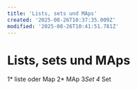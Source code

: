 ```yaml
---
title: 'Lists, sets und MAps'
created: '2025-08-26T10:37:35.009Z'
modified: '2025-08-26T10:41:51.781Z'
---
```


# Lists, sets und MAps

1* liste oder Map
2* MAp
3*Set
4* Set
